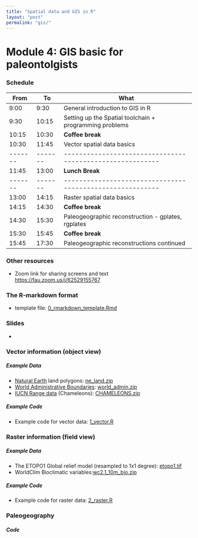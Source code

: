 ```yaml
---
title: "Spatial data and GIS in R"
layout: "post" 
permalink: "gis/"
---
```


# Module 4: GIS basic for paleontolgists

### Schedule

| From  | To    | What                                                    |
|-------|-------|---------------------------------------------------------|
| 9:00  | 9:30  | General introduction to GIS in R                        |
| 9:30  | 10:15 | Setting up the Spatial toolchain + programming problems |
| 10:15 | 10:30 | **Coffee break**                                        |
| 10:30 | 11:45 | Vector spatial data basics                              |
|-------|-------|---------------------------------------------------------|
| 11:45 | 13:00 | **Lunch Break**                                         |
|-------|-------|---------------------------------------------------------|
| 13:00 | 14:15 | Raster spatial data basics                              |
| 14:15 | 14:30 | **Coffee break**                                        |
| 14:30 | 15:30 | Paleogeographic reconstruction - gplates, rgplates      |
| 15:30 | 15:45 | **Coffee break**                                        |
| 15:45 | 17:30 | Paleogeographic reconstructions continued               |

### Other resources
- Zoom link for sharing screens and text <https://fau.zoom.us/j/62529155767>


### The R-markdown format
- template file: [0_rmarkdown_template.Rmd](https://www.dropbox.com/s/07n1fduh145h251/0_rmarkdown_template.Rmd?dl=1)


### Slides
- 


### Vector information (object view)

##### Example Data

- [Natural Earth](https://www.naturalearthdata.com/) land polygons: [ne_land.zip]({{site.baseurl}}/data/4_gis/data/ne_land.zip)
- [World Administrative Boundaries](https://public.opendatasoft.com/explore/dataset/world-administrative-boundaries/export/): [world_admin.zip]({{site.baseurl}}/data/4_gis/data/world_admin.zip)
- [IUCN Range data](https://www.iucnredlist.org/resources/spatial-data-download) (Chameleons): [CHAMELEONS.zip](https://www.dropbox.com/s/39uw249y6ppifx5/CHAMELEONS.zip?dl=1)

##### Example Code

- Example code for vector data: [1_vector.R]({{site.baseurl}}/data/4_gis/code/1_vector.R)

### Raster information (field view) 

##### Example Data

- The ETOPO1 Global relief model (resampled to 1x1 degree): [etopo1.tif]({{site.baseurl}}/data/4_gis/data/ETOPO1/ETOPO1_ice_c_20110606_tiff_1.tif)
- WorldClim Bioclimatic variables:[wc2.1_10m_bio.zip](https://biogeo.ucdavis.edu/data/worldclim/v2.1/base/wc2.1_10m_bio.zip)

##### Example Code

- Example code for raster data: [2_raster.R]({{site.baseurl}}/data/4_gis/code/2_raster.R)

### Paleogeography

##### Code

